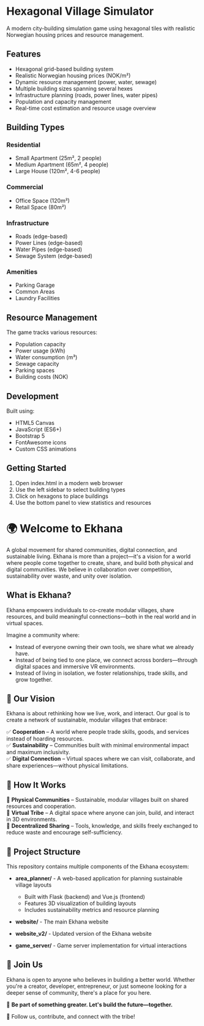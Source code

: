 # Hexagonal Village Simulator

A modern city-building simulation game using hexagonal tiles with realistic Norwegian housing prices and resource management.

## Features

- Hexagonal grid-based building system
- Realistic Norwegian housing prices (NOK/m²)
- Dynamic resource management (power, water, sewage)
- Multiple building sizes spanning several hexes
- Infrastructure planning (roads, power lines, water pipes)
- Population and capacity management
- Real-time cost estimation and resource usage overview

## Building Types

### Residential
- Small Apartment (25m², 2 people)
- Medium Apartment (65m², 4 people)
- Large House (120m², 4-6 people)

### Commercial
- Office Space (120m²)
- Retail Space (80m²)

### Infrastructure
- Roads (edge-based)
- Power Lines (edge-based)
- Water Pipes (edge-based)
- Sewage System (edge-based)

### Amenities
- Parking Garage
- Common Areas
- Laundry Facilities

## Resource Management

The game tracks various resources:
- Population capacity
- Power usage (kWh)
- Water consumption (m³)
- Sewage capacity
- Parking spaces
- Building costs (NOK)

## Development

Built using:
- HTML5 Canvas
- JavaScript (ES6+)
- Bootstrap 5
- FontAwesome icons
- Custom CSS animations

## Getting Started

1. Open index.html in a modern web browser
2. Use the left sidebar to select building types
3. Click on hexagons to place buildings
4. Use the bottom panel to view statistics and resources

# 🌍 Welcome to Ekhana

A global movement for shared communities, digital connection, and sustainable living.
Ekhana is more than a project—it's a vision for a world where people come together to create, share, and build both physical and digital communities. We believe in collaboration over competition, sustainability over waste, and unity over isolation.

## What is Ekhana?

Ekhana empowers individuals to co-create modular villages, share resources, and build meaningful connections—both in the real world and in virtual spaces.

Imagine a community where:

- Instead of everyone owning their own tools, we share what we already have.
- Instead of being tied to one place, we connect across borders—through digital spaces and immersive VR environments.
- Instead of living in isolation, we foster relationships, trade skills, and grow together.

## 🌱 Our Vision

Ekhana is about rethinking how we live, work, and interact. Our goal is to create a network of sustainable, modular villages that embrace:

✅ **Cooperation** – A world where people trade skills, goods, and services instead of hoarding resources.  
✅ **Sustainability** – Communities built with minimal environmental impact and maximum inclusivity.  
✅ **Digital Connection** – Virtual spaces where we can visit, collaborate, and share experiences—without physical limitations.

## 🏡 How It Works

🔹 **Physical Communities** – Sustainable, modular villages built on shared resources and cooperation.  
🔹 **Virtual Tribe** – A digital space where anyone can join, build, and interact in 3D environments.  
🔹 **Decentralized Sharing** – Tools, knowledge, and skills freely exchanged to reduce waste and encourage self-sufficiency.

## 📂 Project Structure

This repository contains multiple components of the Ekhana ecosystem:

- **area_planner/** - A web-based application for planning sustainable village layouts
  - Built with Flask (backend) and Vue.js (frontend)
  - Features 3D visualization of building layouts
  - Includes sustainability metrics and resource planning

- **website/** - The main Ekhana website
- **website_v2/** - Updated version of the Ekhana website
- **game_server/** - Game server implementation for virtual interactions

## 🤝 Join Us

Ekhana is open to anyone who believes in building a better world. Whether you're a creator, developer, entrepreneur, or just someone looking for a deeper sense of community, there's a place for you here.

🌟 **Be part of something greater. Let's build the future—together.**

📌 Follow us, contribute, and connect with the tribe!
